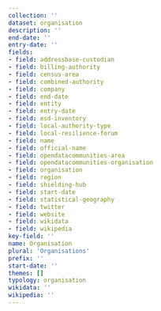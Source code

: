 ```yaml
---
collection: ''
dataset: organisation
description: ''
end-date: ''
entry-date: ''
fields:
- field: addressbase-custodian
- field: billing-authority
- field: census-area
- field: combined-authority
- field: company
- field: end-date
- field: entity
- field: entry-date
- field: esd-inventory
- field: local-authority-type
- field: local-resilience-forum
- field: name
- field: official-name
- field: opendatacommunities-area
- field: opendatacommunities-organisation
- field: organisation
- field: region
- field: shielding-hub
- field: start-date
- field: statistical-geography
- field: twitter
- field: website
- field: wikidata
- field: wikipedia
key-field: ''
name: Organisation
plural: 'Organisations'
prefix: ''
start-date: ''
themes: []
typology: organisation
wikidata: ''
wikipedia: ''
---
```

